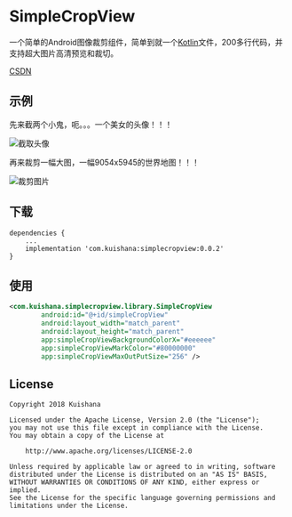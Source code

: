 # SimpleCropView
一个简单的Android图像裁剪组件，简单到就一个[Kotlin](http://kotlinlang.org/)文件，200多行代码，并支持超大图片高清预览和裁切。

[CSDN](https://blog.csdn.net/xuanspecial/article/details/81100315)
## 示例
先来截两个小鬼，呃。。。一个美女的头像！！！

![截取头像](https://github.com/Kuishana/SimpleCropView/blob/master/demo11.gif "示例1")


再来裁剪一幅大图，一幅9054x5945的世界地图！！！

![裁剪图片](https://github.com/Kuishana/SimpleCropView/blob/master/demo22.gif "示例2")
## 下载
```
dependencies {
    ...
    implementation 'com.kuishana:simplecropview:0.0.2'
}
```
## 使用
```xml
<com.kuishana.simplecropview.library.SimpleCropView
        android:id="@+id/simpleCropView"
        android:layout_width="match_parent"
        android:layout_height="match_parent"
        app:simpleCropViewBackgroundColorX="#eeeeee"
        app:simpleCropViewMarkColor="#80000000"
        app:simpleCropViewMaxOutPutSize="256" />
```
## License

    Copyright 2018 Kuishana

    Licensed under the Apache License, Version 2.0 (the "License");
    you may not use this file except in compliance with the License.
    You may obtain a copy of the License at

        http://www.apache.org/licenses/LICENSE-2.0

    Unless required by applicable law or agreed to in writing, software
    distributed under the License is distributed on an "AS IS" BASIS,
    WITHOUT WARRANTIES OR CONDITIONS OF ANY KIND, either express or implied.
    See the License for the specific language governing permissions and
    limitations under the License.